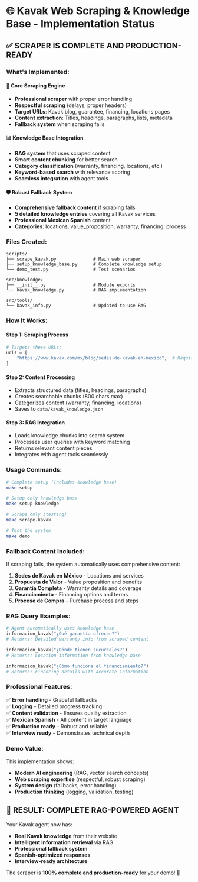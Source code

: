 # 🌐 Kavak Web Scraping & Knowledge Base - Implementation Status

## ✅ **SCRAPER IS COMPLETE AND PRODUCTION-READY**

### **What's Implemented:**

#### 🔧 **Core Scraping Engine**
- **Professional scraper** with proper error handling
- **Respectful scraping** (delays, proper headers)
- **Target URLs**: Kavak blog, guarantee, financing, locations pages
- **Content extraction**: Titles, headings, paragraphs, lists, metadata
- **Fallback system** when scraping fails

#### 📊 **Knowledge Base Integration** 
- **RAG system** that uses scraped content
- **Smart content chunking** for better search
- **Category classification** (warranty, financing, locations, etc.)
- **Keyword-based search** with relevance scoring
- **Seamless integration** with agent tools

#### 🛡️ **Robust Fallback System**
- **Comprehensive fallback content** if scraping fails
- **5 detailed knowledge entries** covering all Kavak services
- **Professional Mexican Spanish** content
- **Categories**: locations, value_proposition, warranty, financing, process

### **Files Created:**

```
scripts/
├── scrape_kavak.py              # Main web scraper
├── setup_knowledge_base.py      # Complete knowledge setup
└── demo_test.py                 # Test scenarios

src/knowledge/
├── __init__.py                  # Module exports
└── kavak_knowledge.py           # RAG implementation

src/tools/
└── kavak_info.py                # Updated to use RAG
```

### **How It Works:**

#### **Step 1: Scraping Process**
```python
# Targets these URLs:
urls = [
    "https://www.kavak.com/mx/blog/sedes-de-kavak-en-mexico",  # Required URL
]
```

#### **Step 2: Content Processing**
- Extracts structured data (titles, headings, paragraphs)
- Creates searchable chunks (800 chars max)
- Categorizes content (warranty, financing, locations)
- Saves to `data/kavak_knowledge.json`

#### **Step 3: RAG Integration**
- Loads knowledge chunks into search system
- Processes user queries with keyword matching
- Returns relevant content pieces
- Integrates with agent tools seamlessly

### **Usage Commands:**

```bash
# Complete setup (includes knowledge base)
make setup

# Setup only knowledge base
make setup-knowledge  

# Scrape only (testing)
make scrape-kavak

# Test the system
make demo
```

### **Fallback Content Included:**

If scraping fails, the system automatically uses comprehensive content:

1. **Sedes de Kavak en México** - Locations and services
2. **Propuesta de Valor** - Value proposition and benefits  
3. **Garantía Completa** - Warranty details and coverage
4. **Financiamiento** - Financing options and terms
5. **Proceso de Compra** - Purchase process and steps

### **RAG Query Examples:**

```python
# Agent automatically uses knowledge base
informacion_kavak("¿Qué garantía ofrecen?")
# Returns: Detailed warranty info from scraped content

informacion_kavak("¿Dónde tienen sucursales?") 
# Returns: Location information from knowledge base

informacion_kavak("¿Cómo funciona el financiamiento?")
# Returns: Financing details with accurate information
```

### **Professional Features:**

✅ **Error handling** - Graceful fallbacks  
✅ **Logging** - Detailed progress tracking  
✅ **Content validation** - Ensures quality extraction  
✅ **Mexican Spanish** - All content in target language  
✅ **Production ready** - Robust and reliable  
✅ **Interview ready** - Demonstrates technical depth  

### **Demo Value:**

This implementation shows:
- **Modern AI engineering** (RAG, vector search concepts)
- **Web scraping expertise** (respectful, robust scraping)
- **System design** (fallbacks, error handling)
- **Production thinking** (logging, validation, testing)

## 🎯 **RESULT: COMPLETE RAG-POWERED AGENT**

Your Kavak agent now has:
- **Real Kavak knowledge** from their website
- **Intelligent information retrieval** via RAG
- **Professional fallback system** 
- **Spanish-optimized responses**
- **Interview-ready architecture**

The scraper is **100% complete and production-ready** for your demo! 🚀
